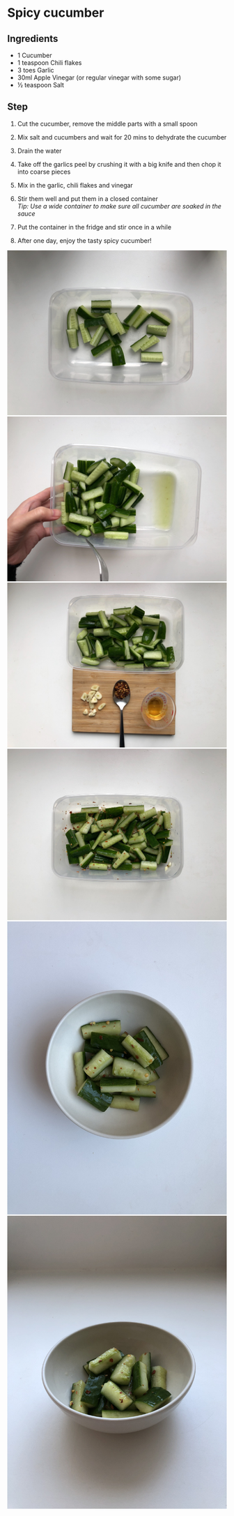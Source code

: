 # Spicy cucumber

## Ingredients

- 1 Cucumber
- 1 teaspoon Chili flakes
- 3 toes Garlic
- 30ml Apple Vinegar (or regular vinegar with some sugar)
- ½ teaspoon Salt

## Step

1. Cut the cucumber, remove the middle parts with a small spoon
1. Mix salt and cucumbers and wait for 20 mins to dehydrate the cucumber
1. Drain the water
1. Take off the garlics peel by crushing it with a big knife and then chop it into coarse pieces
1. Mix in the garlic, chili flakes and vinegar
1. Stir them well and put them in a closed container\
   _Tip: Use a wide container to make sure all cucumber are soaked in the sauce_

1. Put the container in the fridge and stir once in a while
1. After one day, enjoy the tasty spicy cucumber!

![](IMG_9870.JPG)
![](IMG_3128.JPG)
![](IMG_2394.JPG)
![](IMG_6448.JPG)
![](IMG_5096.jpeg)
![](IMG_5097.jpeg)
